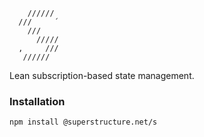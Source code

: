 ```
    //////
  ///     ´
    ///
      /////
  ,     ///
   //////

```

Lean subscription-based state management.

### Installation

`npm install @superstructure.net/s`

